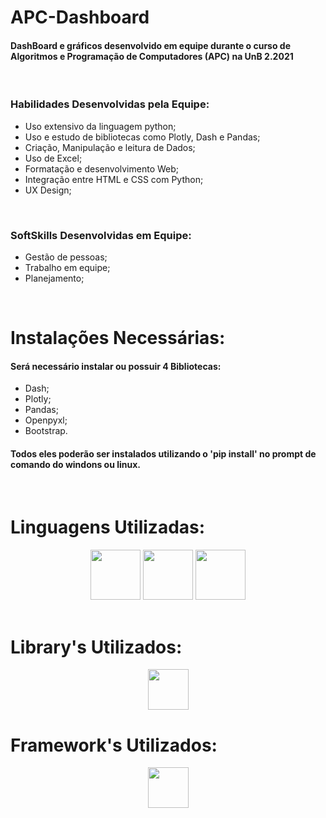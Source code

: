 # APC-Dashboard

<h4>DashBoard e gráficos desenvolvido em equipe durante o curso de Algoritmos e Programação de Computadores (APC) na UnB 2.2021</h4>
<br>

<h3> Habilidades Desenvolvidas pela Equipe: </h3>

* Uso extensivo da linguagem python;
* Uso e estudo de bibliotecas como Plotly, Dash e Pandas;
* Criação, Manipulação e leitura de Dados;
* Uso de Excel;
* Formatação e desenvolvimento Web;
* Integração entre HTML e CSS com Python;
* UX Design;
<br>

<h3> SoftSkills Desenvolvidas em Equipe: </h3>

* Gestão de pessoas;
* Trabalho em equipe;
* Planejamento;
<br>

# Instalações Necessárias:

<h4>Será necessário instalar ou possuir 4 Bibliotecas:</h4>

* Dash;
* Plotly;
* Pandas;
* Openpyxl;
* Bootstrap.

<h4>Todos eles poderão ser instalados utilizando o 'pip install' no prompt de comando do windons ou linux.</h4>
<br>

# Linguagens Utilizadas:

<div align = "center">
  
  <img height = "80" src = "https://cdn-icons-png.flaticon.com/512/5968/5968350.png">
  <img height = "80" src = "https://cdn-icons-png.flaticon.com/512/888/888859.png">
  <img height = "80" src = "https://cdn-icons-png.flaticon.com/512/888/888847.png">
  
</div><br>

# Library's Utilizados:

<div align = "center" padding = "10px">
  
  <img height = "65" src = "https://images.plot.ly/logo/new-branding/plotly-logomark.png">
  
</div>

# Framework's Utilizados:

<div align = "center" padding = "10px">
  
  <img height = "65" src ="https://cdn-icons-png.flaticon.com/512/5968/5968672.png">
  
</div>
